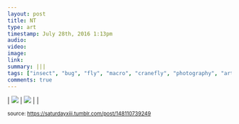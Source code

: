 ```yaml
---
layout: post
title: NT
type: art
timestamp: July 28th, 2016 1:13pm
audio: 
video: 
image: 
link: 
summary: |||
tags: ["insect", "bug", "fly", "macro", "cranefly", "photography", "art"]
comments: true
---
```


| <img src="https://saturdayxiii.github.io/media/148110739249_0.jpg"/> | <img src="https://saturdayxiii.github.io/media/148110739249_1.jpg"/> |  |

<small>source: https://saturdayxiii.tumblr.com/post/148110739249</small>